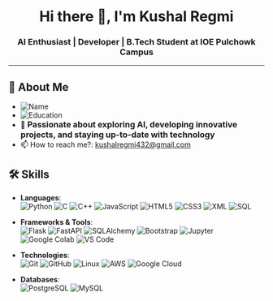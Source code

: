 <h1 align="center">Hi there 👋, I'm Kushal Regmi</h1>
<h3 align="center">AI Enthusiast | Developer | B.Tech Student at IOE Pulchowk Campus</h3>

<hr>

## 👋 About Me

- ![Name](https://img.shields.io/badge/Name-Kushal_Regmi-0077B5?style=flat-square&logo=github&logoColor=white)   
- ![Education](https://img.shields.io/badge/Education-2nd_Year_B.Tech_Student_at_IOE_Pulchowk_Campus-FF5733?style=flat-square)  
- 🌱 <span style="font-size: 16px; font-weight: bold;">Passionate about exploring AI, developing innovative projects, and staying up-to-date with technology</span>
- 📫 How to reach me?:  kushalregmi432@gmail.com  


## 🛠️ Skills

- **Languages**:  
  ![Python](https://img.shields.io/badge/Python-3776AB?style=flat&logo=python&logoColor=white)
  ![C](https://img.shields.io/badge/C-00599C?style=flat&logo=c&logoColor=white)
  ![C++](https://img.shields.io/badge/C++-00599C?style=flat&logo=c%2B%2B&logoColor=white)
  ![JavaScript](https://img.shields.io/badge/JavaScript-F7DF1E?style=flat&logo=javascript&logoColor=black)
  ![HTML5](https://img.shields.io/badge/HTML5-E34F26?style=flat&logo=html5&logoColor=white)
  ![CSS3](https://img.shields.io/badge/CSS3-1572B6?style=flat&logo=css3&logoColor=white)
  ![XML](https://img.shields.io/badge/XML-FF6600?style=flat&logo=xml&logoColor=white)
  ![SQL](https://img.shields.io/badge/SQL-003B57?style=flat&logo=postgresql&logoColor=white)

- **Frameworks & Tools**:  
  ![Flask](https://img.shields.io/badge/Flask-000000?style=flat&logo=flask&logoColor=white)
  ![FastAPI](https://img.shields.io/badge/FastAPI-009688?style=flat&logo=fastapi&logoColor=white)
  ![SQLAlchemy](https://img.shields.io/badge/SQLAlchemy-0E5B5B?style=flat&logo=sqlalchemy&logoColor=white)
  ![Bootstrap](https://img.shields.io/badge/Bootstrap-7952B3?style=flat&logo=bootstrap&logoColor=white)
  ![Jupyter](https://img.shields.io/badge/Jupyter-F37626?style=flat&logo=jupyter&logoColor=white)
  ![Google Colab](https://img.shields.io/badge/Google_Colab-F9AB00?style=flat&logo=google-colab&logoColor=black)
  ![VS Code](https://img.shields.io/badge/VS_Code-007ACC?style=flat&logo=visual-studio-code&logoColor=white)

- **Technologies**:  
  ![Git](https://img.shields.io/badge/Git-F05032?style=flat&logo=git&logoColor=white)
  ![GitHub](https://img.shields.io/badge/GitHub-181717?style=flat&logo=github&logoColor=white)
  ![Linux](https://img.shields.io/badge/Linux-FCC624?style=flat&logo=linux&logoColor=black)
  ![AWS](https://img.shields.io/badge/AWS-232F3E?style=flat&logo=amazon-aws&logoColor=white)
  ![Google Cloud](https://img.shields.io/badge/Google_Cloud-4285F4?style=flat&logo=google-cloud&logoColor=white)  

- **Databases**:  
  ![PostgreSQL](https://img.shields.io/badge/PostgreSQL-336791?style=flat&logo=postgresql&logoColor=white)
  ![MySQL](https://img.shields.io/badge/MySQL-4479A1?style=flat&logo=mysql&logoColor=white)



